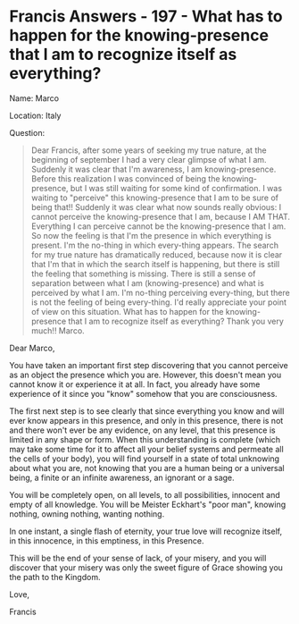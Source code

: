# Francis Answers - 197 - What has to happen for the knowing-presence that I am to recognize itself as everything?

Name: Marco

Location: Italy

Question:

>Dear Francis, after some years of seeking my true nature, at the beginning of september I had a very clear glimpse of what I am. Suddenly it was clear that I'm awareness, I am knowing-presence. Before this realization I was convinced of being the knowing-presence, but I was still waiting for some kind of confirmation. I was waiting to "perceive" this knowing-presence that I am to be sure of being that!! Suddenly it was clear what now sounds really obvious: I cannot perceive the knowing-presence that I am, because I AM THAT. Everything I can perceive cannot be the knowing-presence that I am. So now the feeling is that I'm the presence in which everything is present. I'm the no-thing in which every-thing appears. The search for my true nature has dramatically reduced, because now it is clear that I'm that in which the search itself is happening, but there is still the feeling that something is missing. There is still a sense of separation between what I am (knowing-presence) and what is perceived by what I am. I'm no-thing perceiving every-thing, but there is not the feeling of being every-thing. I'd really appreciate your point of view on this situation. What has to happen for the knowing-presence that I am to recognize itself as everything? Thank you very much!! Marco.

Dear Marco,

You have taken an important first step discovering that you cannot perceive as an object the presence which you are. However, this doesn't mean you cannot know it or experience it at all. In fact, you already have some experience of it since you "know" somehow that you are consciousness.

The first next step is to see clearly that since everything you know and will ever know appears in this presence, and only in this presence, there is not and there won't ever be any evidence, on any level, that this presence is limited in any shape or form. When this understanding is complete (which may take some time for it to affect all your belief systems and permeate all the cells of your body), you will find yourself in a state of total unknowing about what you are, not knowing that you are a human being or a universal being, a finite or an infinite awareness, an ignorant or a sage.

You will be completely open, on all levels, to all possibilities, innocent and empty of all knowledge. You will be Meister Eckhart's "poor man", knowing nothing, owning nothing, wanting nothing.

In one instant, a single flash of eternity, your true love will recognize itself, in this innocence, in this emptiness, in this Presence.

This will be the end of your sense of lack, of your misery, and you will discover that your misery was only the sweet figure of Grace showing you the path to the Kingdom.

Love,

Francis

